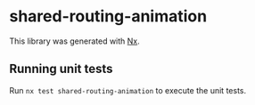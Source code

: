# shared-routing-animation

This library was generated with [Nx](https://nx.dev).

## Running unit tests

Run `nx test shared-routing-animation` to execute the unit tests.
